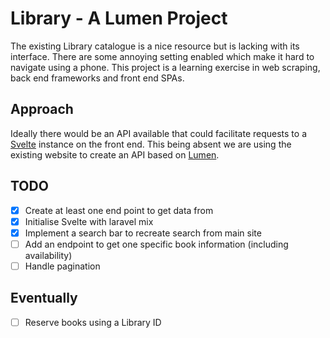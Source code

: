 # Library - A Lumen Project

The existing Library catalogue is a nice resource but is lacking with its interface. There are some annoying setting enabled which make it hard to navigate using a phone. This project is a learning exercise in web scraping, back end frameworks and front end SPAs.

## Approach

Ideally there would be an API available that could facilitate requests to a [Svelte](https://svelte.dev/) instance on the front end. This being absent we are using the existing website to create an API based on [Lumen](https://lumen.laravel.com).

## TODO

-   [x] Create at least one end point to get data from
-   [x] Initialise Svelte with laravel mix
-   [x] Implement a search bar to recreate search from main site
-   [ ] Add an endpoint to get one specific book information (including availability)
-   [ ] Handle pagination

## Eventually

-   [ ] Reserve books using a Library ID
